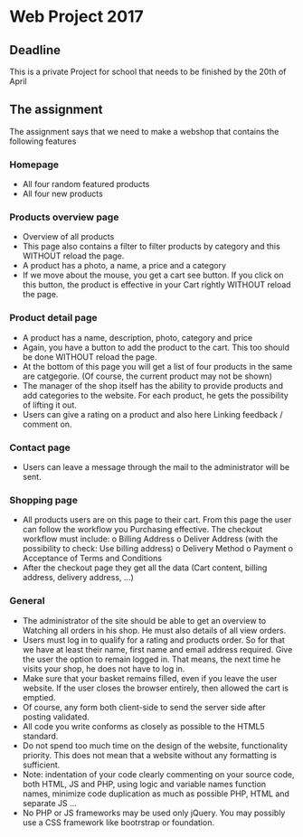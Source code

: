 # Web Project 2017 
## Deadline
This is a private Project for school that needs to be finished by the 20th of April
## The assignment
The assignment says that we need to make a webshop that contains the following features
### Homepage
- All four random featured products
- All four new products
### Products overview page
- Overview of all products
- This page also contains a filter to filter products by category and this
WITHOUT reload the page.
- A product has a photo, a name, a price and a category
- If we move about the mouse, you get a cart
see button. If you click on this button, the product is effective in your
Cart rightly WITHOUT reload the page.
### Product detail page
- A product has a name, description, photo, category and price
- Again, you have a button to add the product to the cart.
This too should be done WITHOUT reload the page.
- At the bottom of this page you will get a list of four products in the same
are catgegorie. (Of course, the current product may not be shown)
- The manager of the shop itself has the ability to provide products and
add categories to the website. For each product, he gets the
possibility of lifting it out.
- Users can give a rating on a product and also here
Linking feedback / comment on.
### Contact page
- Users can leave a message through the mail to the administrator
will be sent.
### Shopping page
- All products users are on this page to their
cart. From this page the user can follow the workflow you
Purchasing effective. The checkout workflow must include:
o Billing Address
o Deliver Address (with the possibility to check: Use billing address)
o Delivery Method
o Payment
o Acceptance of Terms and Conditions
- After the checkout page they get all the data (Cart
content, billing address, delivery address, ...)

### General
- The administrator of the site should be able to get an overview to
Watching all orders in his shop. He must also details of all
view orders.
- Users must log in to qualify for a rating and products
order. So for that we have at least their name, first name and email address
required. Give the user the option to remain logged in. That means,
the next time he visits your shop, he does not have to log in.
- Make sure that your basket remains filled, even if you leave the user
website. If the user closes the browser entirely, then allowed the
cart is emptied.
- Of course, any form both client-side to send the server side after
posting validated.
- All code you write conforms as closely as possible to the HTML5 standard.
- Do not spend too much time on the design of the website, functionality
priority. This does not mean that a website without any formatting is sufficient.
- Note: indentation of your code clearly commenting on your source code,
both HTML, JS and PHP, using logic and variable names
function names, minimize code duplication as much as possible PHP, HTML and
separate JS ...
- No PHP or JS frameworks may be used only jQuery. You may
possibly use a CSS framework like bootrstrap or foundation.
